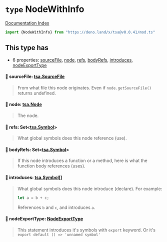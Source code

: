 # `type` NodeWithInfo

[Documentation Index](../README.md)

```ts
import {NodeWithInfo} from "https://deno.land/x/tsa@v0.0.41/mod.ts"
```

## This type has

- 6 properties:
[sourceFile](#-sourcefile-tsasourcefile),
[node](#-node-tsanode),
[refs](#-refs-settsasymbol),
[bodyRefs](#-bodyrefs-settsasymbol),
[introduces](#-introduces-tsasymbol),
[nodeExportType](#-nodeexporttype-nodeexporttype)


#### 📄 sourceFile: [tsa.SourceFile](../interface.SourceFile/README.md)

> From what file this node originates. Even if `node.getSourceFile()` returns undefined.



#### 📄 node: [tsa.Node](../interface.Node/README.md)

> The node.



#### 📄 refs: Set\<[tsa.Symbol](../interface.Symbol/README.md)>

> What global symbols does this node reference (use).



#### 📄 bodyRefs: Set\<[tsa.Symbol](../interface.Symbol/README.md)>

> If this node introduces a function or a method, here is what the function body references (uses).



#### 📄 introduces: [tsa.Symbol](../interface.Symbol/README.md)\[]

> What global symbols does this node introduce (declare).
> For example:
> ```ts
> let a = b + c;
> ```
> References `b` and `c`, and introduces `a`.



#### 📄 nodeExportType: [NodeExportType](../enum.NodeExportType/README.md)

> This statement introduces it's symbols with `export` keyword. Or it's `export default () => 'unnamed symbol'`



